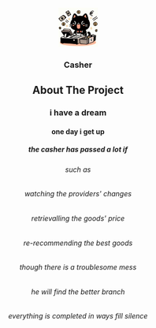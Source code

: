 <!-- Improved compatibility of back to top link: See: https://github.com/othneildrew/Best-README-Template/pull/73 -->
<a name="readme-top"></a>
<!--
*** Thanks for checking out the Best-README-Template. If you have a suggestion
*** that would make this better, please fork the repo and create a pull request
*** or simply open an issue with the tag "enhancement".
*** Don't forget to give the project a star!
*** Thanks again! Now go create something AMAZING! :D
-->



<!-- PROJECT SHIELDS -->
<!--
*** I'm using markdown "reference style" links for readability.
*** Reference links are enclosed in brackets [ ] instead of parentheses ( ).
*** See the bottom of this document for the declaration of the reference variables
*** for contributors-url, forks-url, etc. This is an optional, concise syntax you may use.
*** https://www.markdownguide.org/basic-syntax/#reference-style-links
-->


<!-- PROJECT LOGO -->
<br />
<div align="center">
  <a href="logo.png">
    <img src="logo.png" alt="Logo" width="80" height="80">
  </a>

  <h3 align="center">Casher</h3>








<!-- ABOUT THE PROJECT -->
## About The Project
### i have a dream
#### one day i get up
##### the casher has passed a lot if
###### such as
###### watching the providers' changes
###### retrievalling the goods' price
###### re-recommending the best goods
###### though there is a troublesome mess
###### he will find the better branch
###### everything is completed in ways fill silence
</div>